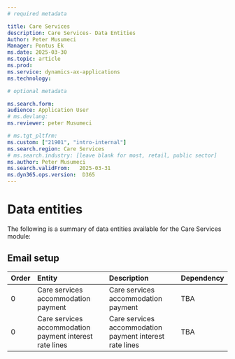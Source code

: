```yaml
---
# required metadata

title: Care Services
description: Care Services- Data Entities
Author: Peter Musumeci
Manager: Pontus Ek
ms.date: 2025-03-30
ms.topic: article
ms.prod: 
ms.service: dynamics-ax-applications
ms.technology: 

# optional metadata

ms.search.form:  
audience: Application User
# ms.devlang: 
ms.reviewer: peter Musumeci

# ms.tgt_pltfrm: 
ms.custom: ["21901", "intro-internal"]
ms.search.region: Care Services
# ms.search.industry: [leave blank for most, retail, public sector]
ms.author: Peter Musumeci 
ms.search.validFrom:   2025-03-31
ms.dyn365.ops.version:  D365
---
```


# Data entities

The following is a summary of data entities available for the Care Services module:
## Email setup




**Order**| **Entity**| **Description**| **Dependency**
:-----|:------------------------|:-------------------|:------------------------
0 |Care services accommodation payment|Care services accommodation payment|TBA
0 |Care services accommodation payment interest rate lines|Care services accommodation payment interest rate lines|TBA

